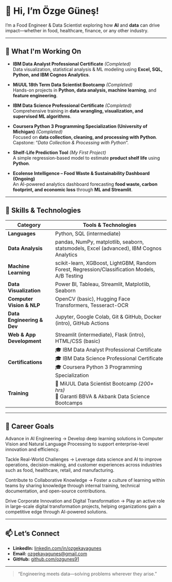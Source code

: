 # 👋 Hi, I’m Özge Güneş!

I’m a Food Engineer & Data Scientist exploring how **AI** and **data** can drive impact—whether in food, healthcare, finance, or any other industry.

---

## 🚀 What I'm Working On  

- **IBM Data Analyst Professional Certificate** *(Completed)*  
  Data visualization, statistical analysis & ML modeling using **Excel, SQL, Python, and IBM Cognos Analytics**.

- **MiUUL 18th Term Data Scientist Bootcamp** *(Completed)*  
  Hands-on projects in **Python, data analysis, machine learning**, and **feature engineering**.

- **IBM Data Science Professional Certificate** *(Completed)*  
  Comprehensive training in **data wrangling, visualization, and supervised ML algorithms**.

- **Coursera Python 3 Programming Specialization (University of Michigan)** *(Completed)*  
  Focused on **data collection, cleaning, and processing with Python**.  
  Capstone: “*Data Collection & Processing with Python*”.

- **Shelf-Life Prediction Tool** *(My First Project)*  
  A simple regression-based model to estimate **product shelf life** using **Python**.

- **Ecolense Intelligence – Food Waste & Sustainability Dashboard (Ongoing)**  
  An AI-powered analytics dashboard forecasting **food waste, carbon footprint, and economic loss** through **ML and Streamlit**.

---
## 🌱 Skills & Technologies  

| **Category** | **Tools & Technologies** |
|---------------|---------------------------|
| **Languages** | Python, SQL (intermediate) |
| **Data Analysis** | pandas, NumPy, matplotlib, seaborn, statsmodels, Excel (advanced), IBM Cognos Analytics |
| **Machine Learning** | scikit-learn, XGBoost, LightGBM, Random Forest, Regression/Classification Models, A/B Testing |
| **Data Visualization** | Power BI, Tableau, Streamlit, Matplotlib, Seaborn |
| **Computer Vision & NLP** | OpenCV (basic), Hugging Face Transformers, Tesseract-OCR |
| **Data Engineering & Dev** | Jupyter, Google Colab, Git & GitHub, Docker (intro), GitHub Actions |
| **Web & App Development** | Streamlit (intermediate), Flask (intro), HTML/CSS (basic) |
| **Certifications** | 🎓 IBM Data Analyst Professional Certificate<br>🎓 IBM Data Science Professional Certificate<br>🎓 Coursera Python 3 Programming Specialization |
| **Training** | 🧠 MiUUL Data Scientist Bootcamp *(200+ hrs)*<br>💼 Garanti BBVA & Akbank Data Science Bootcamps |

---

## 🎯 Career Goals
Advance in AI Engineering
→ Develop deep learning solutions in Computer Vision and Natural Language Processing to support enterprise-level innovation and efficiency.

Tackle Real-World Challenges
→ Leverage data science and AI to improve operations, decision-making, and customer experiences across industries such as food, healthcare, retail, and manufacturing.

Contribute to Collaborative Knowledge
→ Foster a culture of learning within teams by sharing knowledge through internal training, technical documentation, and open-source contributions.

Drive Corporate Innovation and Digital Transformation
→ Play an active role in large-scale digital transformation projects, helping organizations gain a competitive edge through AI-powered solutions.

---

## 📫 Let’s Connect
- **LinkedIn:** [linkedin.com/in/ozgekayagunes](https://linkedin.com/in/ozgekayagunes)  
- **Email:** ozgekayagunes@gmail.com  
- **GitHub:** [github.com/ozgunes91](https://github.com/ozgunes91)  

---

> “Engineering meets data—solving problems wherever they arise.”  
